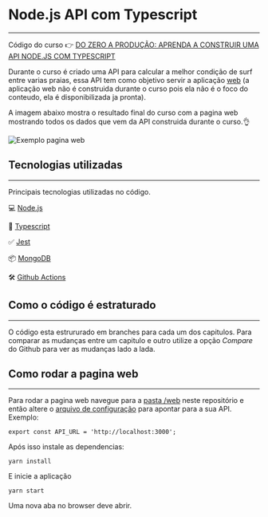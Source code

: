 # Node.js API com Typescript
-----------
Código do curso 👉 [DO ZERO A PRODUÇÃO: APRENDA A CONSTRUIR UMA API NODE.JS COM TYPESCRIPT](https://www.nodejs-typescript-api.com/curso-gratis)

Durante o curso é criado uma API para calcular a melhor condição de surf entre varias praias, essa API tem como objetivo servir a aplicação [web]() (a aplicação web não
é construida durante o curso pois ela não é o foco do conteudo, ela é disponibilizada ja pronta).

A imagem abaixo mostra o resultado final do curso com a pagina web mostrando todos os dados que vem da API construida durante o curso.👌

![Exemplo pagina web](https://i.ibb.co/qp2jtLk/Screen-Shot-2020-07-18-at-10-42-39-am.png)

## Tecnologias utilizadas
----
Principais tecnologias utilizadas no código.

💻 [Node.js](https://nodejs.org/)

🧰 [Typescript](https://www.typescriptlang.org/)

✅ [Jest](https://jestjs.io/)

📦 [MongoDB](https://www.mongodb.com/)

🛠 [Github Actions](https://github.com/features/actions)


## Como o código é estraturado
-----

O código esta estrururado em branches para cada um dos capitulos. Para comparar as mudanças entre um capitulo e outro utilize a opção *Compare* do Github para ver
as mudanças lado a lada.

## Como rodar a pagina web
----
Para rodar a pagina web navegue para a [pasta /web](https://github.com/waldemarnt/node-typescript-api/tree/master/web) neste repositório e então altere o [arquivo de configuração](https://github.com/waldemarnt/node-typescript-api/blob/master/web/src/config.js) para apontar para
a sua API. Exemplo:

```
export const API_URL = 'http://localhost:3000';
```

Após isso instale as dependencias:

```
yarn install
```

E inicie a aplicação

```
yarn start
```

Uma nova aba no browser deve abrir. 
